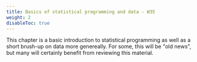 ```yaml
---
title: Basics of statistical programming and data - W35
weight: 2
disableToc: true
---
```


This chapter is a basic introduction to statistical programming as well as a short brush-up on data more genereally. For some, this will be "old news", but many will certainly benefit from reviewing this material.